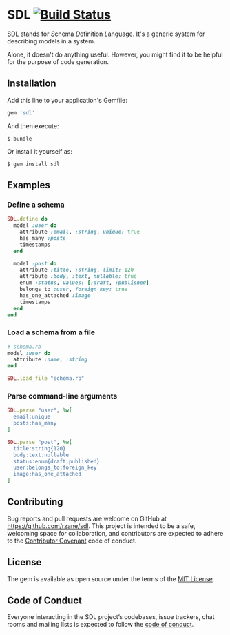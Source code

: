 # SDL [![Build Status](https://travis-ci.org/rzane/sdl.svg?branch=master)](https://travis-ci.org/rzane/sdl)

SDL stands for *S*chema *D*efinition *L*anguage. It's a generic system for describing models in a system.

Alone, it doesn't do anything useful. However, you might find it to be helpful for the purpose of code generation.

## Installation

Add this line to your application's Gemfile:

```ruby
gem 'sdl'
```

And then execute:

    $ bundle

Or install it yourself as:

    $ gem install sdl

## Examples

### Define a schema

```ruby
SDL.define do
  model :user do
    attribute :email, :string, unique: true
    has_many :posts
    timestamps
  end

  model :post do
    attribute :title, :string, limit: 120
    attribute :body, :text, nullable: true
    enum :status, values: [:draft, :published]
    belongs_to :user, foreign_key: true
    has_one_attached :image
    timestamps
  end
end
```

### Load a schema from a file

```ruby
# schema.rb
model :user do
  attribute :name, :string
end
```

```ruby
SDL.load_file "schema.rb"
```

### Parse command-line arguments

```ruby
SDL.parse "user", %w[
  email:unique
  posts:has_many
]

SDL.parse "post", %w[
  title:string{120}
  body:text:nullable
  status:enum{draft,published}
  user:belongs_to:foreign_key
  image:has_one_attached
]
```

## Contributing

Bug reports and pull requests are welcome on GitHub at https://github.com/rzane/sdl. This project is intended to be a safe, welcoming space for collaboration, and contributors are expected to adhere to the [Contributor Covenant](http://contributor-covenant.org) code of conduct.

## License

The gem is available as open source under the terms of the [MIT License](https://opensource.org/licenses/MIT).

## Code of Conduct

Everyone interacting in the SDL project’s codebases, issue trackers, chat rooms and mailing lists is expected to follow the [code of conduct](https://github.com/rzane/sdl/blob/master/CODE_OF_CONDUCT.md).
